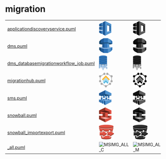 # migration

|   |   |   |   |
|---|---|---|---|
| [applicationdiscoveryservice.puml](applicationdiscoveryservice.puml) | ![MSIMG_APPLICATIONDISCOVERYSERVICE_C](applicationdiscoveryservice.png) | ![MSIMG_APPLICATIONDISCOVERYSERVICE_M](applicationdiscoveryservice_mono.png) | ![MSIMG_APPLICATIONDISCOVERYSERVICE_G](applicationdiscoveryservice_gray.png) | 
| [dms.puml](dms.puml) | ![MSIMG_DMS_C](dms.png) | ![MSIMG_DMS_M](dms_mono.png) | ![MSIMG_DMS_G](dms_gray.png) | 
| [dms_databasemigrationworkflow_job.puml](dms_databasemigrationworkflow_job.puml) | ![MSIMG_DMSDATABASEMIGRATIONWORKFLOWJOB_C](dms_databasemigrationworkflow_job.png) | ![MSIMG_DMSDATABASEMIGRATIONWORKFLOWJOB_M](dms_databasemigrationworkflow_job_mono.png) | ![MSIMG_DMSDATABASEMIGRATIONWORKFLOWJOB_G](dms_databasemigrationworkflow_job_gray.png) | 
| [migrationhub.puml](migrationhub.puml) | ![MSIMG_MIGRATIONHUB_C](migrationhub.png) | ![MSIMG_MIGRATIONHUB_M](migrationhub_mono.png) | ![MSIMG_MIGRATIONHUB_G](migrationhub_gray.png) | 
| [sms.puml](sms.puml) | ![MSIMG_SMS_C](sms.png) | ![MSIMG_SMS_M](sms_mono.png) | ![MSIMG_SMS_G](sms_gray.png) | 
| [snowball.puml](snowball.puml) | ![MSIMG_SNOWBALL_C](snowball.png) | ![MSIMG_SNOWBALL_M](snowball_mono.png) | ![MSIMG_SNOWBALL_G](snowball_gray.png) | 
| [snowball_importexport.puml](snowball_importexport.puml) | ![MSIMG_SNOWBALLIMPORTEXPORT_C](snowball_importexport.png) | ![MSIMG_SNOWBALLIMPORTEXPORT_M](snowball_importexport_mono.png) | ![MSIMG_SNOWBALLIMPORTEXPORT_G](snowball_importexport_gray.png) | 
| [_all.puml](_all.puml) | ![MSIMG_ALL_C](_all.png) | ![MSIMG_ALL_M](_all_mono.png) | ![MSIMG_ALL_G](_all_gray.png) | 
